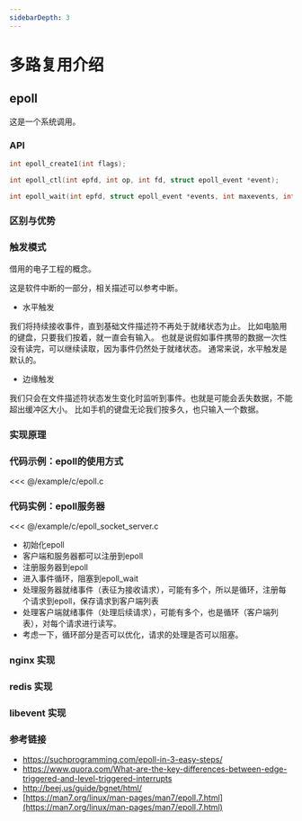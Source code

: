 ```yaml
---
sidebarDepth: 3
---
```

# 多路复用介绍

## epoll
这是一个系统调用。

### API
```c
int epoll_create1(int flags);
```
```c
int epoll_ctl(int epfd, int op, int fd, struct epoll_event *event);
```

```c
int epoll_wait(int epfd, struct epoll_event *events, int maxevents, int timeout);
```
### 区别与优势
### 触发模式

借用的电子工程的概念。

这是软件中断的一部分，相关描述可以参考中断。

- 水平触发

我们将持续接收事件，直到基础文件描述符不再处于就绪状态为止。
比如电脑用的键盘，只要我们按着，就一直会有输入。
也就是说假如事件携带的数据一次性没有读完，可以继续读取，因为事件仍然处于就绪状态。
通常来说，水平触发是默认的。

- 边缘触发

我们只会在文件描述符状态发生变化时监听到事件。也就是可能会丢失数据，不能超出缓冲区大小。
比如手机的键盘无论我们按多久，也只输入一个数据。

### 实现原理

### 代码示例：epoll的使用方式
<<< @/example/c/epoll.c

### 代码实例：epoll服务器
<<< @/example/c/epoll_socket_server.c

- 初始化epoll
- 客户端和服务器都可以注册到epoll
- 注册服务器到epoll
- 进入事件循环，阻塞到epoll_wait
- 处理服务器就绪事件（表征为接收请求），可能有多个，所以是循环，注册每个请求到epoll，保存请求到客户端列表
- 处理客户端就绪事件（处理后续请求），可能有多个，也是循环（客户端列表），对每个请求进行读写。
- 考虑一下，循环部分是否可以优化，请求的处理是否可以阻塞。

### nginx 实现
### redis 实现
### libevent 实现
### 参考链接

- https://suchprogramming.com/epoll-in-3-easy-steps/
- https://www.quora.com/What-are-the-key-differences-between-edge-triggered-and-level-triggered-interrupts
- http://beej.us/guide/bgnet/html/
- [https://man7.org/linux/man-pages/man7/epoll.7.html](https://man7.org/linux/man-pages/man7/epoll.7.html)